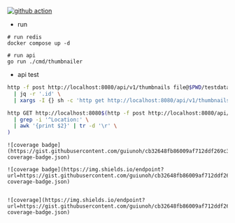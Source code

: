 [![github action](https://github.com/guiunoh/thumbnailer/actions/workflows/go.yml/badge.svg)](https://github.com/guiunoh/thumbnailer/actions/workflows/go.yml)

* run
```base
# run redis
docker compose up -d

# run api
go run ./cmd/thumbnailer
```

* api test
```bash
http -f post http://localhost:8080/api/v1/thumbnails file@$PWD/testdata/original.jpg rate=RATE50 \
  | jq -r '.id' \
  | xargs -I {} sh -c 'http get http://localhost:8080/api/v1/thumbnails/{} -o {}.png'

http GET http://localhost:8080$(http -f post http://localhost:8080/api/v1/thumbnails file@$PWD/testdata/original.jpg rate=RATE50 --headers \
  | grep -i '^Location:' \
  | awk '{print $2}' | tr -d '\r' \
)

```



```
![coverage badge](https://gist.githubusercontent.com/guiunoh/cb32648fb86009af712ddf269c3a49c8/raw/de8a4a23d1e7e1535f97adc70a999dde1ef2c124/thumbnailer-coverage-badge.json)

![coverage badge](https://img.shields.io/endpoint?url=https://gist.githubusercontent.com/guiunoh/cb32648fb86009af712ddf269c3a49c8/raw/de8a4a23d1e7e1535f97adc70a999dde1ef2c124/thumbnailer-coverage-badge.json)


![coverage](https://img.shields.io/endpoint?url=https://gist.githubusercontent.com/guiunoh/cb32648fb86009af712ddf269c3a49c8/raw/274b14fd50ae3f59558b7326df3c0e9b86521918/thumbnailer-coverage-badge.json)

```

